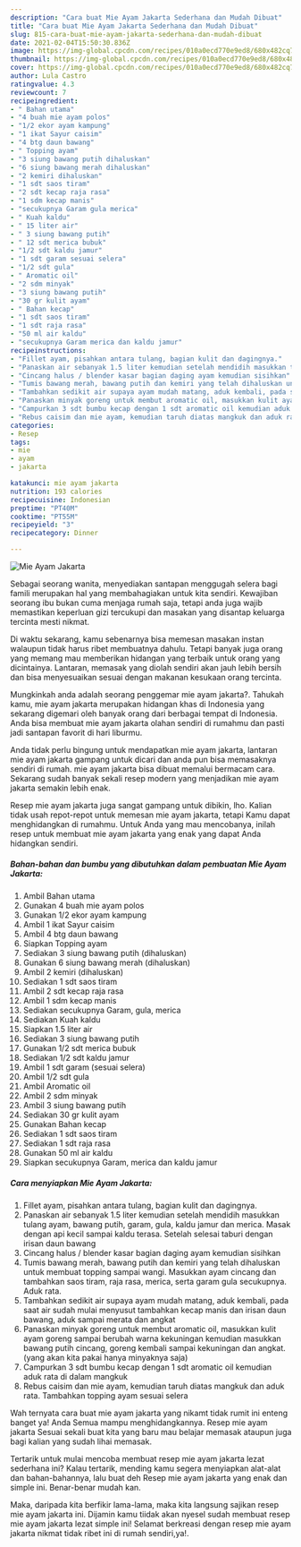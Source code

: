 ```yaml
---
description: "Cara buat Mie Ayam Jakarta Sederhana dan Mudah Dibuat"
title: "Cara buat Mie Ayam Jakarta Sederhana dan Mudah Dibuat"
slug: 815-cara-buat-mie-ayam-jakarta-sederhana-dan-mudah-dibuat
date: 2021-02-04T15:50:30.836Z
image: https://img-global.cpcdn.com/recipes/010a0ecd770e9ed8/680x482cq70/mie-ayam-jakarta-foto-resep-utama.jpg
thumbnail: https://img-global.cpcdn.com/recipes/010a0ecd770e9ed8/680x482cq70/mie-ayam-jakarta-foto-resep-utama.jpg
cover: https://img-global.cpcdn.com/recipes/010a0ecd770e9ed8/680x482cq70/mie-ayam-jakarta-foto-resep-utama.jpg
author: Lula Castro
ratingvalue: 4.3
reviewcount: 7
recipeingredient:
- " Bahan utama"
- "4 buah mie ayam polos"
- "1/2 ekor ayam kampung"
- "1 ikat Sayur caisim"
- "4 btg daun bawang"
- " Topping ayam"
- "3 siung bawang putih dihaluskan"
- "6 siung bawang merah dihaluskan"
- "2 kemiri dihaluskan"
- "1 sdt saos tiram"
- "2 sdt kecap raja rasa"
- "1 sdm kecap manis"
- "secukupnya Garam gula merica"
- " Kuah kaldu"
- " 15 liter air"
- " 3 siung bawang putih"
- " 12 sdt merica bubuk"
- "1/2 sdt kaldu jamur"
- "1 sdt garam sesuai selera"
- "1/2 sdt gula"
- " Aromatic oil"
- "2 sdm minyak"
- "3 siung bawang putih"
- "30 gr kulit ayam"
- " Bahan kecap"
- "1 sdt saos tiram"
- "1 sdt raja rasa"
- "50 ml air kaldu"
- "secukupnya Garam merica dan kaldu jamur"
recipeinstructions:
- "Fillet ayam, pisahkan antara tulang, bagian kulit dan dagingnya."
- "Panaskan air sebanyak 1.5 liter kemudian setelah mendidih masukkan tulang ayam, bawang putih, garam, gula, kaldu jamur dan merica. Masak dengan api kecil sampai kaldu terasa. Setelah selesai taburi dengan irisan daun bawang"
- "Cincang halus / blender kasar bagian daging ayam kemudian sisihkan"
- "Tumis bawang merah, bawang putih dan kemiri yang telah dihaluskan untuk membuat topping sampai wangi. Masukkan ayam cincang dan tambahkan saos tiram, raja rasa, merica, serta garam gula secukupnya. Aduk rata."
- "Tambahkan sedikit air supaya ayam mudah matang, aduk kembali, pada saat air sudah mulai menyusut tambahkan kecap manis dan irisan daun bawang, aduk sampai merata dan angkat"
- "Panaskan minyak goreng untuk membut aromatic oil, masukkan kulit ayam goreng sampai berubah warna kekuningan kemudian masukkan bawang putih cincang, goreng kembali sampai kekuningan dan angkat. (yang akan kita pakai hanya minyaknya saja)"
- "Campurkan 3 sdt bumbu kecap dengan 1 sdt aromatic oil kemudian aduk rata di dalam mangkuk"
- "Rebus caisim dan mie ayam, kemudian taruh diatas mangkuk dan aduk rata. Tambahkan topping ayam sesuai selera"
categories:
- Resep
tags:
- mie
- ayam
- jakarta

katakunci: mie ayam jakarta 
nutrition: 193 calories
recipecuisine: Indonesian
preptime: "PT40M"
cooktime: "PT55M"
recipeyield: "3"
recipecategory: Dinner

---
```



![Mie Ayam Jakarta](https://img-global.cpcdn.com/recipes/010a0ecd770e9ed8/680x482cq70/mie-ayam-jakarta-foto-resep-utama.jpg)

Sebagai seorang wanita, menyediakan santapan menggugah selera bagi famili merupakan hal yang membahagiakan untuk kita sendiri. Kewajiban seorang ibu bukan cuma menjaga rumah saja, tetapi anda juga wajib memastikan keperluan gizi tercukupi dan masakan yang disantap keluarga tercinta mesti nikmat.

Di waktu  sekarang, kamu sebenarnya bisa memesan masakan instan walaupun tidak harus ribet membuatnya dahulu. Tetapi banyak juga orang yang memang mau memberikan hidangan yang terbaik untuk orang yang dicintainya. Lantaran, memasak yang diolah sendiri akan jauh lebih bersih dan bisa menyesuaikan sesuai dengan makanan kesukaan orang tercinta. 



Mungkinkah anda adalah seorang penggemar mie ayam jakarta?. Tahukah kamu, mie ayam jakarta merupakan hidangan khas di Indonesia yang sekarang digemari oleh banyak orang dari berbagai tempat di Indonesia. Anda bisa membuat mie ayam jakarta olahan sendiri di rumahmu dan pasti jadi santapan favorit di hari liburmu.

Anda tidak perlu bingung untuk mendapatkan mie ayam jakarta, lantaran mie ayam jakarta gampang untuk dicari dan anda pun bisa memasaknya sendiri di rumah. mie ayam jakarta bisa dibuat memalui bermacam cara. Sekarang sudah banyak sekali resep modern yang menjadikan mie ayam jakarta semakin lebih enak.

Resep mie ayam jakarta juga sangat gampang untuk dibikin, lho. Kalian tidak usah repot-repot untuk memesan mie ayam jakarta, tetapi Kamu dapat menghidangkan di rumahmu. Untuk Anda yang mau mencobanya, inilah resep untuk membuat mie ayam jakarta yang enak yang dapat Anda hidangkan sendiri.

<!--inarticleads1-->

##### Bahan-bahan dan bumbu yang dibutuhkan dalam pembuatan Mie Ayam Jakarta:

1. Ambil  Bahan utama
1. Gunakan 4 buah mie ayam polos
1. Gunakan 1/2 ekor ayam kampung
1. Ambil 1 ikat Sayur caisim
1. Ambil 4 btg daun bawang
1. Siapkan  Topping ayam
1. Sediakan 3 siung bawang putih (dihaluskan)
1. Gunakan 6 siung bawang merah (dihaluskan)
1. Ambil 2 kemiri (dihaluskan)
1. Sediakan 1 sdt saos tiram
1. Ambil 2 sdt kecap raja rasa
1. Ambil 1 sdm kecap manis
1. Sediakan secukupnya Garam, gula, merica
1. Sediakan  Kuah kaldu
1. Siapkan  1.5 liter air
1. Sediakan  3 siung bawang putih
1. Gunakan  1/2 sdt merica bubuk
1. Sediakan 1/2 sdt kaldu jamur
1. Ambil 1 sdt garam (sesuai selera)
1. Ambil 1/2 sdt gula
1. Ambil  Aromatic oil
1. Ambil 2 sdm minyak
1. Ambil 3 siung bawang putih
1. Sediakan 30 gr kulit ayam
1. Gunakan  Bahan kecap
1. Sediakan 1 sdt saos tiram
1. Sediakan 1 sdt raja rasa
1. Gunakan 50 ml air kaldu
1. Siapkan secukupnya Garam, merica dan kaldu jamur




<!--inarticleads2-->

##### Cara menyiapkan Mie Ayam Jakarta:

1. Fillet ayam, pisahkan antara tulang, bagian kulit dan dagingnya.
1. Panaskan air sebanyak 1.5 liter kemudian setelah mendidih masukkan tulang ayam, bawang putih, garam, gula, kaldu jamur dan merica. Masak dengan api kecil sampai kaldu terasa. Setelah selesai taburi dengan irisan daun bawang
1. Cincang halus / blender kasar bagian daging ayam kemudian sisihkan
1. Tumis bawang merah, bawang putih dan kemiri yang telah dihaluskan untuk membuat topping sampai wangi. Masukkan ayam cincang dan tambahkan saos tiram, raja rasa, merica, serta garam gula secukupnya. Aduk rata.
1. Tambahkan sedikit air supaya ayam mudah matang, aduk kembali, pada saat air sudah mulai menyusut tambahkan kecap manis dan irisan daun bawang, aduk sampai merata dan angkat
1. Panaskan minyak goreng untuk membut aromatic oil, masukkan kulit ayam goreng sampai berubah warna kekuningan kemudian masukkan bawang putih cincang, goreng kembali sampai kekuningan dan angkat. (yang akan kita pakai hanya minyaknya saja)
1. Campurkan 3 sdt bumbu kecap dengan 1 sdt aromatic oil kemudian aduk rata di dalam mangkuk
1. Rebus caisim dan mie ayam, kemudian taruh diatas mangkuk dan aduk rata. Tambahkan topping ayam sesuai selera




Wah ternyata cara buat mie ayam jakarta yang nikamt tidak rumit ini enteng banget ya! Anda Semua mampu menghidangkannya. Resep mie ayam jakarta Sesuai sekali buat kita yang baru mau belajar memasak ataupun juga bagi kalian yang sudah lihai memasak.

Tertarik untuk mulai mencoba membuat resep mie ayam jakarta lezat sederhana ini? Kalau tertarik, mending kamu segera menyiapkan alat-alat dan bahan-bahannya, lalu buat deh Resep mie ayam jakarta yang enak dan simple ini. Benar-benar mudah kan. 

Maka, daripada kita berfikir lama-lama, maka kita langsung sajikan resep mie ayam jakarta ini. Dijamin kamu tiidak akan nyesel sudah membuat resep mie ayam jakarta lezat simple ini! Selamat berkreasi dengan resep mie ayam jakarta nikmat tidak ribet ini di rumah sendiri,ya!.

